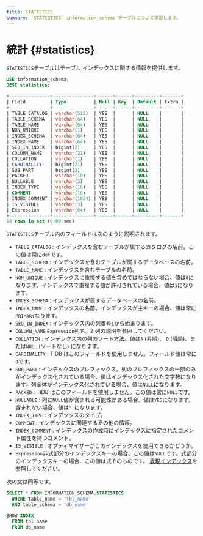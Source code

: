 ```yaml
---
title: STATISTICS
summary: `STATISTICS` information_schema テーブルについて学習します。
---
```


# 統計 {#statistics}

`STATISTICS`テーブルはテーブル インデックスに関する情報を提供します。

```sql
USE information_schema;
DESC statistics;
```

```sql
+---------------+---------------+------+------+---------+-------+
| Field         | Type          | Null | Key  | Default | Extra |
+---------------+---------------+------+------+---------+-------+
| TABLE_CATALOG | varchar(512)  | YES  |      | NULL    |       |
| TABLE_SCHEMA  | varchar(64)   | YES  |      | NULL    |       |
| TABLE_NAME    | varchar(64)   | YES  |      | NULL    |       |
| NON_UNIQUE    | varchar(1)    | YES  |      | NULL    |       |
| INDEX_SCHEMA  | varchar(64)   | YES  |      | NULL    |       |
| INDEX_NAME    | varchar(64)   | YES  |      | NULL    |       |
| SEQ_IN_INDEX  | bigint(2)     | YES  |      | NULL    |       |
| COLUMN_NAME   | varchar(21)   | YES  |      | NULL    |       |
| COLLATION     | varchar(1)    | YES  |      | NULL    |       |
| CARDINALITY   | bigint(21)    | YES  |      | NULL    |       |
| SUB_PART      | bigint(3)     | YES  |      | NULL    |       |
| PACKED        | varchar(10)   | YES  |      | NULL    |       |
| NULLABLE      | varchar(3)    | YES  |      | NULL    |       |
| INDEX_TYPE    | varchar(16)   | YES  |      | NULL    |       |
| COMMENT       | varchar(16)   | YES  |      | NULL    |       |
| INDEX_COMMENT | varchar(1024) | YES  |      | NULL    |       |
| IS_VISIBLE    | varchar(3)    | YES  |      | NULL    |       |
| Expression    | varchar(64)   | YES  |      | NULL    |       |
+---------------+---------------+------+------+---------+-------+
18 rows in set (0.00 sec)
```

`STATISTICS`テーブル内のフィールドは次のように説明されます。

-   `TABLE_CATALOG` : インデックスを含むテーブルが属するカタログの名前。この値は常に`def`です。
-   `TABLE_SCHEMA` : インデックスを含むテーブルが属するデータベースの名前。
-   `TABLE_NAME` : インデックスを含むテーブルの名前。
-   `NON_UNIQUE` : インデックスに重複する値を含めてはならない場合、値は`0`になります。インデックスで重複する値が許可されている場合、値は`1`になります。
-   `INDEX_SCHEMA` : インデックスが属するデータベースの名前。
-   `INDEX_NAME` : インデックスの名前。インデックスが主キーの場合、値は常に`PRIMARY`なります。
-   `SEQ_IN_INDEX` : インデックス内の列番号`1`から始まります。
-   `COLUMN_NAME` `Expression`列名。2 列の説明を参照してください。
-   `COLLATION` : インデックス内の列のソート方法。値は`A` (昇順)、 `D` (降順)、または`NULL` (ソートなし) になります。
-   `CARDINALITY` : TiDB はこのフィールドを使用しません。フィールド値は常に`0`です。
-   `SUB_PART` : インデックスのプレフィックス。列のプレフィックスの一部のみがインデックス化されている場合、値はインデックス化された文字数になります。列全体がインデックス化されている場合、値は`NULL`になります。
-   `PACKED` : TiDB はこのフィールドを使用しません。この値は常に`NULL`です。
-   `NULLABLE` : 列に`NULL`値が含まれる可能性がある場合、値は`YES`になります。含まれない場合、値は`''`になります。
-   `INDEX_TYPE` : インデックスのタイプ。
-   `COMMENT` : インデックスに関連するその他の情報。
-   `INDEX_COMMENT` : インデックスの作成時にインデックスに指定されたコメント属性を持つコメント。
-   `IS_VISIBLE` : オプティマイザーがこのインデックスを使用できるかどうか。
-   `Expression`非式部分のインデックスキーの場合、この値は`NULL`です。式部分のインデックスキーの場合、この値は式そのものです。 [表現インデックス](/sql-statements/sql-statement-create-index.md#expression-index)を参照してください。

次の文は同等です。

```sql
SELECT * FROM INFORMATION_SCHEMA.STATISTICS
  WHERE table_name = 'tbl_name'
  AND table_schema = 'db_name'

SHOW INDEX
  FROM tbl_name
  FROM db_name
```
